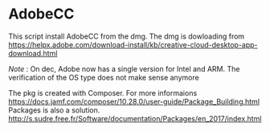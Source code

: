 # AdobeCC
This script install AdobeCC from the dmg.
The dmg is dowloading from https://helpx.adobe.com/download-install/kb/creative-cloud-desktop-app-download.html

_Note_ :
On dec, Adobe now has a single version for Intel and ARM. The verification of the OS type does not make sense anymore

The pkg is created with Composer. For more informaions https://docs.jamf.com/composer/10.28.0/user-guide/Package_Building.html
Packages is also a solution. http://s.sudre.free.fr/Software/documentation/Packages/en_2017/index.html
